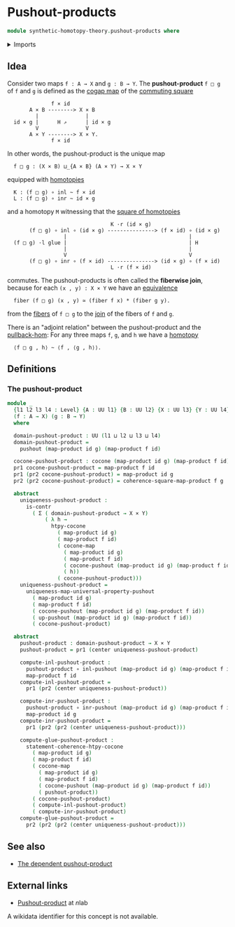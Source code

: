 # Pushout-products

```agda
module synthetic-homotopy-theory.pushout-products where
```

<details><summary>Imports</summary>

```agda
open import foundation.cartesian-product-types
open import foundation.contractible-types
open import foundation.dependent-pair-types
open import foundation.function-types
open import foundation.functoriality-cartesian-product-types
open import foundation.homotopies
open import foundation.universe-levels

open import synthetic-homotopy-theory.cocones-under-span-diagrams
open import synthetic-homotopy-theory.pushouts
open import synthetic-homotopy-theory.universal-property-pushouts
```

</details>

## Idea

Consider two maps `f : A → X` and `g : B → Y`. The **pushout-product** `f □ g`
of `f` and `g` is defined as the
[cogap map](synthetic-homotopy-theory.pushouts.md) of the
[commuting square](foundation-core.commuting-squares-of-maps.md)

```text
              f × id
       A × B --------> X × B
         |               |
  id × g |      H ⇗      | id × g
         V               V
       A × Y --------> X × Y.
              f × id
```

In other words, the pushout-product is the unique map

```text
  f □ g : (X × B) ⊔_{A × B} (A × Y) → X × Y
```

equipped with [homotopies](foundation-core.homotopies.md)

```text
  K : (f □ g) ∘ inl ~ f × id
  L : (f □ g) ∘ inr ~ id × g
```

and a homotopy `M` witnessing that the
[square of homotopies](foundation.commuting-squares-of-homotopies.md)

```text
                                 K ·r (id × g)
       (f □ g) ∘ inl ∘ (id × g) ---------------> (f × id) ∘ (id × g)
                  |                                       |
  (f □ g) ·l glue |                                       | H
                  |                                       |
                  V                                       V
       (f □ g) ∘ inr ∘ (f × id) ---------------> (id × g) ∘ (f × id)
                                 L ·r (f × id)
```

commutes. The pushout-products is often called the **fiberwise join**, because
for each `(x , y) : X × Y` we have an
[equivalence](foundation-core.equivalences.md)

```text
  fiber (f □ g) (x , y) ≃ (fiber f x) * (fiber g y).
```

from the [fibers](foundation-core.fibers-of-maps.md) of `f □ g` to the
[join](synthetic-homotopy-theory.joins-of-types.md) of the fibers of `f` and
`g`.

There is an "adjoint relation" between the pushout-product and the
[pullback-hom](orthogonal-factorization-systems.pullback-hom.md): For any three
maps `f`, `g`, and `h` we have a [homotopy](foundation-core.homotopies.md)

```text
  ⟨f □ g , h⟩ ~ ⟨f , ⟨g , h⟩⟩.
```

## Definitions

### The pushout-product

```agda
module _
  {l1 l2 l3 l4 : Level} {A : UU l1} {B : UU l2} {X : UU l3} {Y : UU l4}
  (f : A → X) (g : B → Y)
  where

  domain-pushout-product : UU (l1 ⊔ l2 ⊔ l3 ⊔ l4)
  domain-pushout-product =
    pushout (map-product id g) (map-product f id)

  cocone-pushout-product : cocone (map-product id g) (map-product f id) (X × Y)
  pr1 cocone-pushout-product = map-product f id
  pr1 (pr2 cocone-pushout-product) = map-product id g
  pr2 (pr2 cocone-pushout-product) = coherence-square-map-product f g

  abstract
    uniqueness-pushout-product :
      is-contr
        ( Σ ( domain-pushout-product → X × Y)
            ( λ h →
              htpy-cocone
                ( map-product id g)
                ( map-product f id)
                ( cocone-map
                  ( map-product id g)
                  ( map-product f id)
                  ( cocone-pushout (map-product id g) (map-product f id))
                  ( h))
                ( cocone-pushout-product)))
    uniqueness-pushout-product =
      uniqueness-map-universal-property-pushout
        ( map-product id g)
        ( map-product f id)
        ( cocone-pushout (map-product id g) (map-product f id))
        ( up-pushout (map-product id g) (map-product f id))
        ( cocone-pushout-product)

  abstract
    pushout-product : domain-pushout-product → X × Y
    pushout-product = pr1 (center uniqueness-pushout-product)

    compute-inl-pushout-product :
      pushout-product ∘ inl-pushout (map-product id g) (map-product f id) ~
      map-product f id
    compute-inl-pushout-product =
      pr1 (pr2 (center uniqueness-pushout-product))

    compute-inr-pushout-product :
      pushout-product ∘ inr-pushout (map-product id g) (map-product f id) ~
      map-product id g
    compute-inr-pushout-product =
      pr1 (pr2 (pr2 (center uniqueness-pushout-product)))

    compute-glue-pushout-product :
      statement-coherence-htpy-cocone
        ( map-product id g)
        ( map-product f id)
        ( cocone-map
          ( map-product id g)
          ( map-product f id)
          ( cocone-pushout (map-product id g) (map-product f id))
          ( pushout-product))
        ( cocone-pushout-product)
        ( compute-inl-pushout-product)
        ( compute-inr-pushout-product)
    compute-glue-pushout-product =
      pr2 (pr2 (pr2 (center uniqueness-pushout-product)))
```

## See also

- [The dependent pushout-product](synthetic-homotopy-theory.dependent-pushout-products.md)

## External links

- [Pushout-product](https://ncatlab.org/nlab/show/pushout-product) at $n$lab

A wikidata identifier for this concept is not available.

